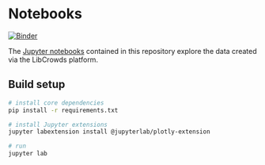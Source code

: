 # Notebooks

[![Binder](https://mybinder.org/badge.svg)](https://mybinder.org/v2/gh/LibCrowds/notebooks/master)

The [Jupyter notebooks](http://jupyter.org/) contained in this repository
explore the data created via the LibCrowds platform.

## Build setup

``` bash
# install core dependencies
pip install -r requirements.txt

# install Jupyter extensions
jupyter labextension install @jupyterlab/plotly-extension

# run
jupyter lab
```